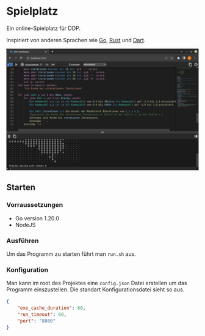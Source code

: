 # Spielplatz

Ein online-Spielplatz für DDP.

Inspiriert von anderen Sprachen wie [Go](https://go.dev/play/), [Rust](https://play.rust-lang.org/?version=stable&mode=debug&edition=2021) und [Dart](https://dartpad.dev/?).

![showcase](img/showcase.png)

## Starten
### Vorraussetzungen
* Go version 1.20.0
* NodeJS

### Ausführen
Um das Programm zu starten führt man `run.sh` aus.

### Konfiguration
Man kann im root des Projektes eine `config.json` Datei erstellen um das Programm einszustellen.
Die standart Konfigurationsdatei sieht so aus.
```json
{
	"exe_cache_duration": 60,
	"run_timeout": 60,
	"port": "8080"
}
```